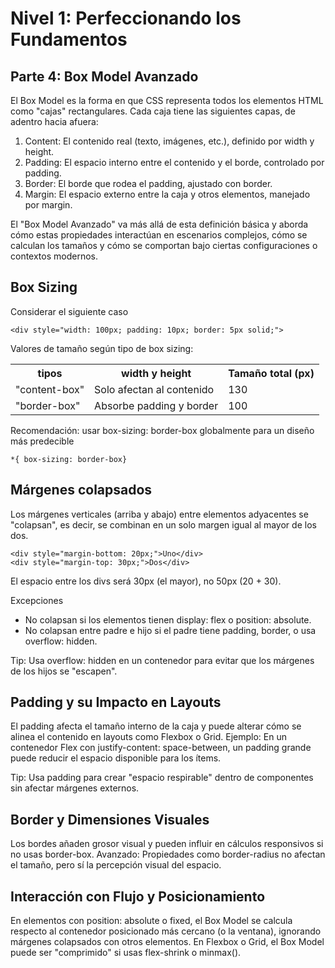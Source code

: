 # Nivel 1: Perfeccionando los Fundamentos

## Parte 4: Box Model Avanzado

El Box Model es la forma en que CSS representa todos los elementos HTML como "cajas" rectangulares. Cada caja tiene las siguientes capas, de adentro hacia afuera:

1. Content: El contenido real (texto, imágenes, etc.), definido por width y height.
2. Padding: El espacio interno entre el contenido y el borde, controlado por padding.
3. Border: El borde que rodea el padding, ajustado con border.
4. Margin: El espacio externo entre la caja y otros elementos, manejado por margin.

El "Box Model Avanzado" va más allá de esta definición básica y aborda cómo estas propiedades interactúan en escenarios complejos, cómo se calculan los tamaños y cómo se comportan bajo ciertas configuraciones o contextos modernos.

## Box Sizing

Considerar el siguiente caso

```
<div style="width: 100px; padding: 10px; border: 5px solid;">
```

Valores de tamaño según tipo de box sizing:

<table style="width:100%">
  <tr>
    <th>tipos</th>
    <th>width y height</th>
    <th>Tamaño total (px)</th>
  
  </tr>
  <tr>
    <td>"content-box"</td>
    <td> Solo afectan al contenido</td>
    <td>130</td>
  </tr>
  <tr>
    <td>"border-box"</td>
    <td> Absorbe padding y border</td>
    <td>100</td>
  </tr>
</table>

Recomendación: usar box-sizing: border-box globalmente para un diseño más predecible

```
*{ box-sizing: border-box}
```

## Márgenes colapsados

Los márgenes verticales (arriba y abajo) entre elementos adyacentes se "colapsan", es decir, se combinan en un solo margen igual al mayor de los dos.

```
<div style="margin-bottom: 20px;">Uno</div>
<div style="margin-top: 30px;">Dos</div>
```

El espacio entre los divs será 30px (el mayor), no 50px (20 + 30).

Excepciones

- No colapsan si los elementos tienen display: flex o position: absolute.
- No colapsan entre padre e hijo si el padre tiene padding, border, o usa overflow: hidden.

Tip: Usa overflow: hidden en un contenedor para evitar que los márgenes de los hijos se "escapen".

## Padding y su Impacto en Layouts

El padding afecta el tamaño interno de la caja y puede alterar cómo se alinea el contenido en layouts como Flexbox o Grid.
Ejemplo: En un contenedor Flex con justify-content: space-between, un padding grande puede reducir el espacio disponible para los ítems.

Tip: Usa padding para crear "espacio respirable" dentro de componentes sin afectar márgenes externos.

## Border y Dimensiones Visuales

Los bordes añaden grosor visual y pueden influir en cálculos responsivos si no usas border-box.
Avanzado: Propiedades como border-radius no afectan el tamaño, pero sí la percepción visual del espacio.

## Interacción con Flujo y Posicionamiento

En elementos con position: absolute o fixed, el Box Model se calcula respecto al contenedor posicionado más cercano (o la ventana), ignorando márgenes colapsados con otros elementos.
En Flexbox o Grid, el Box Model puede ser "comprimido" si usas flex-shrink o minmax().
